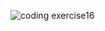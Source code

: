 ![coding exercise16](https://github.com/user-attachments/assets/c362e514-1e8d-47b8-9d4c-04447e15833b)

